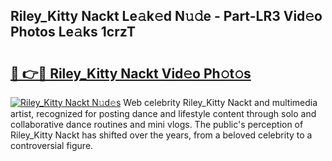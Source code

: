 ## Riley_Kitty Nackt Le𝚊k𝚎d N𝚞𝚍e - Part-LR3 Vid𝚎o Photos Le𝚊ks 1crzT

# <h2><a href="http://fb99ar.evod.top/?m=Riley_Kitty+Nackt">🔗 👉🔴 Riley_Kitty Nackt Vid𝚎o Ph𝚘t𝚘s</a></h2>

[![Riley_Kitty Nackt N𝚞d𝚎s](https://i.imgur.com/8V9OHl7.gif)](http://fb99ar.evod.top/?m=Riley_Kitty+Nackt)
Web celebrity Riley_Kitty Nackt and multimedia artist, recognized for posting dance and lifestyle content through solo and collaborative dance routines and mini vlogs. The public's perception of Riley_Kitty Nackt has shifted over the years, from a beloved celebrity to a controversial figure. 
